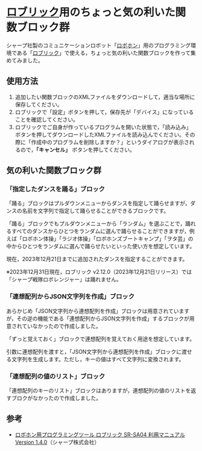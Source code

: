 # [ロブリック](https://robohon.com/apps/robrick.php)用のちょっと気の利いた関数ブロック群

シャープ社製のコミュニケーションロボット「[ロボホン](https://robohon.com/)」用のプログラミング環境である「[ロブリック](https://robohon.com/apps/robrick.php)」で使える，ちょっと気の利いた関数ブロックを作って集めてみました。

## 使用方法

1. 追加したい関数ブロックのXMLファイルをダウンロードして，適当な場所に保存してください。
1. ロブリックで「設定」ボタンを押して，保存先が「デバイス」になっていることを確認してください。
1. ロブリックでご自身が作っているプログラムを開いた状態で，「読み込み」ボタンを押してダウンロードしたXMLファイルを読み込んでください。その際に「作成中のプログラムを削除しますか？」というダイアログが表示されるので，**「キャンセル」** ボタンを押してください。

## 気の利いた関数ブロック群

### 「指定したダンスを踊る」ブロック

「踊る」ブロックはプルダウンメニューからダンスを指定して踊らせますが，ダンスの名前を文字列で指定して踊らせることができるブロックです。

「踊る」ブロックでもプルダウンメニューから「ランダム」を選ぶことで，踊れるすべてのダンスからひとつをランダムに選んで踊らせることができますが，例えば「ロボホン体操」「ラジオ体操」「ロボホンズブートキャンプ」「ヲタ芸」の中からひとつをランダムに選んで踊らせたいといった使い方を想定しています。

現在，2023年12月21日までに追加されたダンスを指定することができます。

※2023年12月31日現在，ロブリック v2.12.0（2023年12月21日リリース）では「シャープ戦隊ロボレンジャー」は踊れません。

### 「連想配列からJSON文字列を作成」ブロック

あらかじめ「JSON文字列から連想配列を作成」ブロックは用意されていますが，その逆の機能である「連想配列からJSON文字列を作成」するブロックが用意されていなかったので作成しました。

「ずっと覚えておく」ブロックで連想配列を覚えておく用途を想定しています。

引数に連想配列を渡すと，「JSON文字列から連想配列を作成」ブロックに渡せる文字列を生成します。ただし，キーの値はすべて文字列に変換されます。

### 「連想配列の値のリスト」ブロック

「連想配列のキーのリスト」ブロックはありますが，連想配列の値のリストを返すブロクがなかったので作成しました。

## 参考

* [ロボホン用プログラミングツール ロブリック SR-SA04 利用マニュアル Version 1.4.0](https://robohon.com/apps/robrick/robrick-manual_v1-4-0.pdf)（シャープ株式会社）
